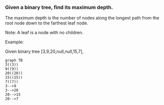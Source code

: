### Given a binary tree, find its maximum depth.

The maximum depth is the number of nodes along the longest path from the root node down to the farthest leaf node.

Note: A leaf is a node with no children.

Example:

Given binary tree [3,9,20,null,null,15,7],  
```mermaid
graph TB
3((3))
9((9))
20((20))
15((15))
7((7))
3-->9
3-->20
20-->15
20-->7
```
